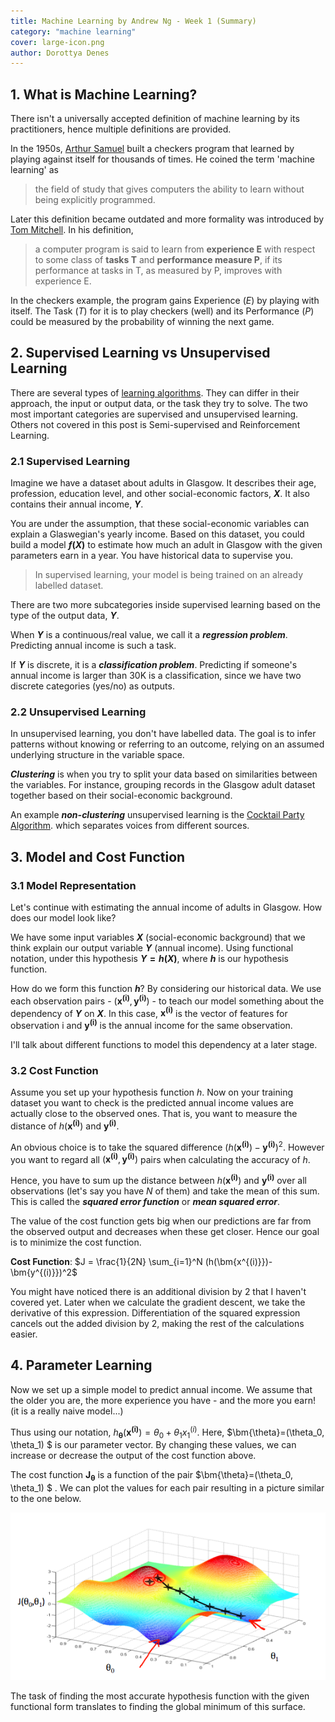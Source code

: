 ```yaml
---
title: Machine Learning by Andrew Ng - Week 1 (Summary)
category: "machine learning" 
cover: large-icon.png
author: Dorottya Denes
---
```


## 1. What is Machine Learning?

 There isn't a universally accepted definition of machine learning by its practitioners, hence multiple definitions are provided.

In the 1950s, [Arthur Samuel](https://en.wikipedia.org/wiki/Arthur_Samuel) built a checkers program that learned by playing against 
itself for thousands of times. He coined the term 'machine learning' as 

>the field of study that gives computers the ability to learn without being explicitly programmed.

Later this definition became outdated and more formality was introduced by [Tom Mitchell](http://www.cs.cmu.edu/~tom/). In his definition, 

>a computer program is said to learn from **experience E** with respect to some class of **tasks T** and **performance measure P**, if its performance at tasks in T, as measured by P, improves with experience E.

In the checkers example, the program gains Experience ($E$) by playing with itself. The Task ($T$) for it is to play checkers (well) and its Performance ($P$) could be measured by the probability of winning the next game.

## 2. Supervised Learning vs Unsupervised Learning

There are several types of [learning algorithms](https://en.wikipedia.org/wiki/Machine_learning#Types_of_learning_algorithms). They can differ in their 
approach, the input or output data, or the task they try to solve. The two most important categories are supervised and unsupervised learning. Others not
covered in this post is Semi-supervised and Reinforcement Learning.

### 2.1 Supervised Learning

Imagine we have a dataset about adults in Glasgow. It describes their age, profession, education level, and other 
social-economic factors, **$X$**. It also contains their annual income, **$Y$**. 

You are under the assumption, that these social-economic variables can explain a Glaswegian's yearly income. 
Based on this dataset, you could build a model **$f(X)$** to estimate how much an adult in Glasgow with the given parameters earn
in a year. You have historical data to supervise you. 

>In supervised learning, your model is being trained on an already labelled dataset.

There are two more subcategories inside supervised learning based on the type of the output data, **$Y$**.

When **$Y$** is a continuous/real value, we call it a __*regression problem*__.
Predicting annual income is such a task.

If **$Y$** is discrete, it is a __*classification problem*__.
Predicting if someone's annual income is larger than 30K is a classification, since we have two discrete
categories (yes/no) as outputs.

### 2.2 Unsupervised Learning

In unsupervised learning, you don't have labelled data. The goal is to infer patterns without knowing or referring to an outcome,
relying on an assumed underlying structure in the variable space. 

__*Clustering*__ is when you try to split your data based on similarities between the variables. For instance, grouping records
in the Glasgow adult dataset together based on their social-economic background.

An example __*non-clustering*__ unsupervised learning is the [Cocktail Party Algorithm](https://en.wikipedia.org/wiki/Cocktail_party_effect). which separates voices
from different sources.

## 3. Model and Cost Function

### 3.1 Model Representation

Let's continue with estimating the annual income of adults in Glasgow. How does our model look like?

We have some input variables **$X$** (social-economic background) that we think explain our output variable
**$Y$** (annual income). Using functional notation, under this hypothesis **$Y = h(X)$**, where **$h$** is our hypothesis
function.

How do we form this function **$h$**? By considering our historical data. We use each observation pairs -
$(\bm{x^{(i)}},\bm{y^{(i)}})$ - to teach our model something about the dependency of **$Y$** on **$X$**.
In this case, $\bm{x^{(i)}}$ is the vector of features for observation i and $\bm{y^{(i)}}$ is the annual income 
for the same observation.

I'll talk about different functions to model this dependency at a later stage.

### 3.2 Cost Function

Assume you set up your hypothesis function $h$. Now on your training dataset you want to check is the predicted
annual income values are actually close to the observed ones. That is, you want to measure the distance 
of $h(\bm{x^{(i)}})$ and $\bm{y^{(i)}}$.

An obvious choice is to take the squared difference $(h(\bm{x^{(i)}})-\bm{y^{(i)}})^2$. However 
you want to regard all $(\bm{x^{(i)}},\bm{y^{(i)}})$ pairs when calculating the accuracy of $h$.

Hence, you have to sum up the distance between $h(\bm{x^{(i)}})$ and $\bm{y^{(i)}}$ over all observations
(let's say you have $N$ of them) and take the mean of this sum. This is called the 
__*squared error function*__ or __*mean squared error*__.

The value of the cost function gets big when our predictions are far from the observed output and decreases
when these get closer. Hence our goal is to minimize the cost function.


**Cost Function**: $J = \frac{1}{2N} \sum_{i=1}^N (h(\bm{x^{(i)}})-\bm{y^{(i)}})^2$
 

You might have noticed there is an additional division by 2 that I haven't covered yet. Later when we
calculate the gradient descent, we take the derivative of this expression. Differentiation of the squared expression cancels
out the added division by 2,
making the rest of the calculations easier.

## 4. Parameter Learning

Now we set up a simple model to predict annual income. We assume that the older you are, the more experience 
you have - and the more you earn! (it is a really naive model...)

Thus using our notation, $h_{\bm{\theta}}(\bm{x^{(i)}}) = \theta_0 + \theta_1 x^{(i)}_1$. Here, $\bm{\theta}=(\theta_0, \theta_1) $ 
is our parameter vector. By changing these values, we can increase or decrease 
the output of the cost function above.

The cost function $\bm{J_{\theta}}$ is a function of the pair $\bm{\theta}=(\theta_0, \theta_1) $ .
We can plot the values for each pair resulting in a picture similar to the one below.

![plot](plot.png)

The task of finding the most accurate hypothesis function with the given functional form translates
to finding the global minimum of this surface.






 

